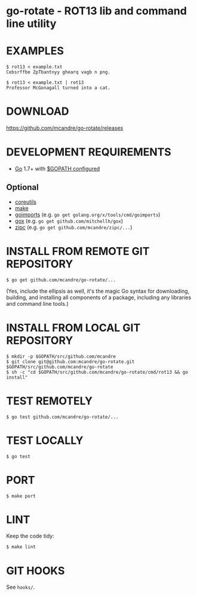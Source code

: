 # go-rotate - ROT13 lib and command line utility

# EXAMPLES

```
$ rot13 < example.txt
Cebsrffbe ZpTbantnyy ghearq vagb n png.

$ rot13 < example.txt | rot13
Professor McGonagall turned into a cat.
```

# DOWNLOAD

https://github.com/mcandre/go-rotate/releases

# DEVELOPMENT REQUIREMENTS

* [Go](https://golang.org) 1.7+ with [$GOPATH configured](https://gist.github.com/mcandre/ef73fb77a825bd153b7836ddbd9a6ddc)

## Optional

* [coreutils](https://www.gnu.org/software/coreutils/coreutils.html)
* [make](https://www.gnu.org/software/make/)
* [goimports](https://godoc.org/golang.org/x/tools/cmd/goimports) (e.g. `go get golang.org/x/tools/cmd/goimports`)
* [gox](https://github.com/mitchellh/gox) (e.g. `go get github.com/mitchellh/gox`)
* [zipc](https://github.com/mcandre/zipc) (e.g. `go get github.com/mcandre/zipc/...`)

# INSTALL FROM REMOTE GIT REPOSITORY

```
$ go get github.com/mcandre/go-rotate/...
```

(Yes, include the ellipsis as well, it's the magic Go syntax for downloading, building, and installing all components of a package, including any libraries and command line tools.)

# INSTALL FROM LOCAL GIT REPOSITORY

```
$ mkdir -p $GOPATH/src/github.com/mcandre
$ git clone git@github.com:mcandre/go-rotate.git $GOPATH/src/github.com/mcandre/go-rotate
$ sh -c "cd $GOPATH/src/github.com/mcandre/go-rotate/cmd/rot13 && go install"
```

# TEST REMOTELY

```
$ go test github.com/mcandre/go-rotate/...
```

# TEST LOCALLY

```
$ go test
```

# PORT

```
$ make port
```

# LINT

Keep the code tidy:

```
$ make lint
```

# GIT HOOKS

See `hooks/`.
